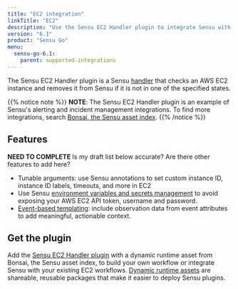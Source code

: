 ```yaml
---
title: "EC2 integration"
linkTitle: "EC2"
description: "Use the Sensu EC2 Handler plugin to integrate Sensu with your existing EC2 workflows. Read about the features of Sensu's EC2 integration and learn how to get the plugin."
version: "6.1"
product: "Sensu Go"
menu: 
  sensu-go-6.1:
    parent: supported-integrations
---
```


The Sensu EC2 Handler plugin is a Sensu [handler][1] that checks an AWS EC2 instance and removes it from Sensu if it is not in one of the specified states.

{{% notice note %}}
**NOTE**: The Sensu EC2 Handler plugin is an example of Sensu's alerting and incident management integrations.
To find more integrations, search [Bonsai, the Sensu asset index](https://bonsai.sensu.io/).
{{% /notice %}}

## Features

**NEED TO COMPLETE** Is my draft list below accurate? Are there other features to add here?

- Tunable arguments: use Sensu annotations to set custom instance ID, instance ID labels, timeouts, and more in EC2
- Use Sensu [environment variables and secrets management][3] to avoid exposing your AWS EC2 API token, username and password.
- [Event-based templating][2]: include observation data from event attributes to add meaningful, actionable context.

## Get the plugin

Add the [Sensu EC2 Handler plugin][4] with a dynamic runtime asset from Bonsai, the Sensu asset index, to build your own workflow or integrate Sensu with your existing EC2 workflows.
[Dynamic runtime assets][5] are shareable, reusable packages that make it easier to deploy Sensu plugins.


[1]: ../../../observability-pipeline/observe-process/handlers/
[2]: ../../../observability-pipeline/observe-process/handler-templates/
[3]: ../../../operations/manage-secrets/
[4]: https://bonsai.sensu.io/assets/sensu/sensu-ec2-handler
[5]: ../../assets
[6]: ../../../commercial/
